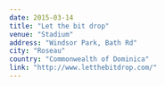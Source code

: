 ```yaml
---
date: 2015-03-14
title: "Let the bit drop"
venue: "Stadium"
address: "Windsor Park, Bath Rd"
city: "Roseau"
country: "Commonwealth of Dominica"
link: "http://www.letthebitdrop.com/"
---
```


